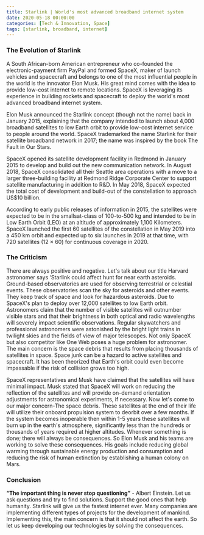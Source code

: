 ```yaml
---
title: Starlink | World's most advanced broadband internet system
date: 2020-05-18 00:00:00 
categories: [Tech & Innovation, Space]
tags: [starlink, broadband, internet]
---
```


### The Evolution of Starlink

A South African-born American entrepreneur who co-founded the electronic-payment firm PayPal and formed SpaceX, maker of launch vehicles and spacecraft and belongs to one of the most influential people in the world is the innovator Elon Musk. His great mind comes with the idea to provide low-cost internet to remote locations. SpaceX is leveraging its experience in building rockets and spacecraft to deploy the world's most advanced broadband internet system.

Elon Musk announced the Starlink concept (though not the name) back in January 2015, explaining that the company intended to launch about 4,000 broadband satellites to low Earth orbit to provide low-cost internet service to people around the world. SpaceX trademarked the name Starlink for their satellite broadband network in 2017; the name was inspired by the book The Fault in Our Stars.

SpaceX opened its satellite development facility in Redmond in January 2015 to develop and build out the new communication network. In August 2018, SpaceX consolidated all their Seattle area operations with a move to a larger three-building facility at Redmond Ridge Corporate Center to support satellite manufacturing in addition to R&D. In May 2018, SpaceX expected the total cost of development and build-out of the constellation to approach US$10 billion.

According to early public releases of information in 2015, the satellites were expected to be in the smallsat-class of 100-to-500 kg and intended to be in Low Earth Orbit (LEO) at an altitude of approximately 1,100 Kilometers. SpaceX launched the first 60 satellites of the constellation in May 2019 into a 450 km orbit and expected up to six launches in 2019 at that time, with 720 satellites (12 × 60) for continuous coverage in 2020.

### The Criticism

There are always positive and negative. Let's talk about our title Harvard astronomer says ‘Starlink could affect hunt for near earth asteroids. Ground-based observatories are used for observing terrestrial or celestial events. These observatories scan the sky for asteroids and other events. They keep track of space and look for hazardous asteroids. Due to SpaceX's plan to deploy over 12,000 satellites to low Earth orbit. Astronomers claim that the number of visible satellites will outnumber visible stars and that their brightness in both optical and radio wavelengths will severely impact scientific observations. Regular skywatchers and professional astronomers were astonished by the bright light trains in twilight skies and the fields of view of major telescopes. Not only SpaceX but also competitor like One Web poses a huge problem for astronomer. The main concern is the space debris that results from placing thousands of satellites in space. Space junk can be a hazard to active satellites and spacecraft. It has been theorized that Earth's orbit could even become impassable if the risk of collision grows too high.

SpaceX representatives and Musk have claimed that the satellites will have minimal impact. Musk stated that SpaceX will work on reducing the reflection of the satellites and will provide on-demand orientation adjustments for astronomical experiments, if necessary. Now let's come to our major concern-The space debris. These satellites at the end of their life will utilize their onboard propulsion system to deorbit over a few months. If the system becomes inoperable then within 1-5 years these satellites will burn up in the earth's atmosphere, significantly less than the hundreds or thousands of years required at higher altitudes. Whenever something is done; there will always be consequences. So Elon Musk and his teams are working to solve these consequences. His goals include reducing global warming through sustainable energy production and consumption and reducing the risk of human extinction by establishing a human colony on Mars.

### Conclusion

**“The important thing is never stop questioning”** - Albert Einstein. Let us ask questions and try to find solutions. Support the good ones that help humanity. Starlink will give us the fastest internet ever. Many companies are implementing different types of projects for the development of mankind. Implementing this, the main concern is that it should not affect the earth. So let us keep developing our technologies by solving the consequences.
